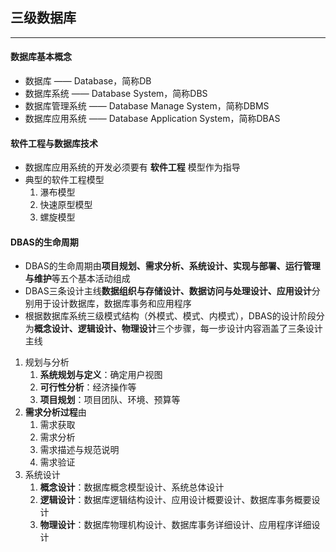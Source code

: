 ## 三级数据库

----
#### 数据库基本概念
- 数据库 —— Database，简称DB
- 数据库系统 —— Database System，简称DBS
- 数据库管理系统 —— Database Manage System，简称DBMS 
- 数据库应用系统 —— Database Application System，简称DBAS
#### 软件工程与数据库技术
- 数据库应用系统的开发必须要有 **软件工程** 模型作为指导
- 典型的软件工程模型
    1. 瀑布模型
    2. 快速原型模型
    3. 螺旋模型
#### DBAS的生命周期
- DBAS的生命周期由**项目规划、需求分析、系统设计、实现与部署、运行管理与维护**等五个基本活动组成
- DBAS三条设计主线**数据组织与存储设计、数据访问与处理设计、应用设计**分别用于设计数据库，数据库事务和应用程序
- 根据数据库系统三级模式结构（外模式、模式、内模式），DBAS的设计阶段分为**概念设计、逻辑设计、物理设计**三个步骤，每一步设计内容涵盖了三条设计主线
1. 规划与分析
    1. **系统规划与定义**：确定用户视图
    2. **可行性分析**：经济操作等
    3. **项目规划**：项目团队、环境、预算等
2. **需求分析过程**由
    1. 需求获取
    2. 需求分析
    3. 需求描述与规范说明
    4. 需求验证
3. 系统设计
    1. **概念设计**：数据库概念模型设计、系统总体设计
    2. **逻辑设计**：数据库逻辑结构设计、应用设计概要设计、数据库事务概要设计
    3. **物理设计**：数据库物理机构设计、数据库事务详细设计、应用程序详细设计
    
    